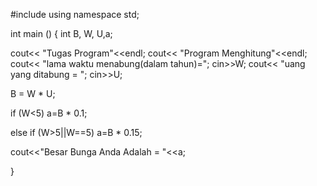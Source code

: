#include <iostream>
using namespace std;

int main ()
{
 int B, W, U,a;
 
 cout<< "Tugas Program"<<endl;
 cout<< "Program Menghitung"<<endl;
 cout<< "lama waktu menabung(dalam tahun)=";
 cin>>W;
 cout<< "uang yang ditabung = "; cin>>U;
 
 B = W * U;
 
 if (W<5)
 a=B * 0.1;
 
 else if (W>5||W==5)
 a=B * 0.15;
 
 
 cout<<"Besar Bunga Anda Adalah = "<<a;
 
 }
